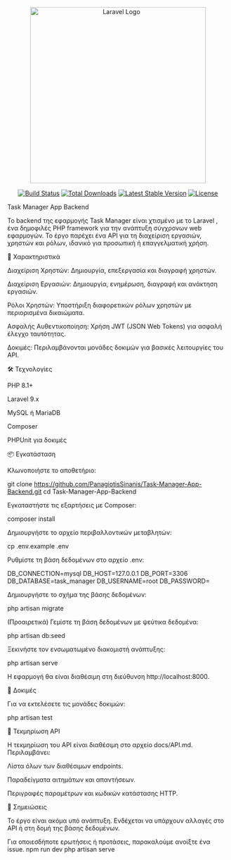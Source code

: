 <p align="center"><a href="https://laravel.com" target="_blank"><img src="https://raw.githubusercontent.com/laravel/art/master/logo-lockup/5%20SVG/2%20CMYK/1%20Full%20Color/laravel-logolockup-cmyk-red.svg" width="400" alt="Laravel Logo"></a></p>

<p align="center">
<a href="https://github.com/laravel/framework/actions"><img src="https://github.com/laravel/framework/workflows/tests/badge.svg" alt="Build Status"></a>
<a href="https://packagist.org/packages/laravel/framework"><img src="https://img.shields.io/packagist/dt/laravel/framework" alt="Total Downloads"></a>
<a href="https://packagist.org/packages/laravel/framework"><img src="https://img.shields.io/packagist/v/laravel/framework" alt="Latest Stable Version"></a>
<a href="https://packagist.org/packages/laravel/framework"><img src="https://img.shields.io/packagist/l/laravel/framework" alt="License"></a>
</p>

Task Manager App Backend

Το backend της εφαρμογής Task Manager είναι χτισμένο με το Laravel
, ένα δημοφιλές PHP framework για την ανάπτυξη σύγχρονων web εφαρμογών. Το έργο παρέχει ένα API για τη διαχείριση εργασιών, χρηστών και ρόλων, ιδανικό για προσωπική ή επαγγελματική χρήση.

🚀 Χαρακτηριστικά

Διαχείριση Χρηστών: Δημιουργία, επεξεργασία και διαγραφή χρηστών.

Διαχείριση Εργασιών: Δημιουργία, ενημέρωση, διαγραφή και ανάκτηση εργασιών.

Ρόλοι Χρηστών: Υποστήριξη διαφορετικών ρόλων χρηστών με περιορισμένα δικαιώματα.

Ασφαλής Αυθεντικοποίηση: Χρήση JWT (JSON Web Tokens) για ασφαλή έλεγχο ταυτότητας.

Δοκιμές: Περιλαμβάνονται μονάδες δοκιμών για βασικές λειτουργίες του API.

🛠️ Τεχνολογίες

PHP 8.1+

Laravel 9.x

MySQL ή MariaDB

Composer

PHPUnit για δοκιμές

📦 Εγκατάσταση

Κλωνοποιήστε το αποθετήριο:

git clone https://github.com/PanagiotisSinanis/Task-Manager-App-Backend.git
cd Task-Manager-App-Backend


Εγκαταστήστε τις εξαρτήσεις με Composer:

composer install


Δημιουργήστε το αρχείο περιβαλλοντικών μεταβλητών:

cp .env.example .env


Ρυθμίστε τη βάση δεδομένων στο αρχείο .env:

DB_CONNECTION=mysql
DB_HOST=127.0.0.1
DB_PORT=3306
DB_DATABASE=task_manager
DB_USERNAME=root
DB_PASSWORD=


Δημιουργήστε το σχήμα της βάσης δεδομένων:

php artisan migrate


(Προαιρετικά) Γεμίστε τη βάση δεδομένων με ψεύτικα δεδομένα:

php artisan db:seed


Ξεκινήστε τον ενσωματωμένο διακομιστή ανάπτυξης:

php artisan serve


Η εφαρμογή θα είναι διαθέσιμη στη διεύθυνση http://localhost:8000.

🧪 Δοκιμές

Για να εκτελέσετε τις μονάδες δοκιμών:

php artisan test

📄 Τεκμηρίωση API

Η τεκμηρίωση του API είναι διαθέσιμη στο αρχείο docs/API.md. Περιλαμβάνει:

Λίστα όλων των διαθέσιμων endpoints.

Παραδείγματα αιτημάτων και απαντήσεων.

Περιγραφές παραμέτρων και κωδικών κατάστασης HTTP.

📌 Σημειώσεις

Το έργο είναι ακόμα υπό ανάπτυξη. Ενδέχεται να υπάρχουν αλλαγές στο API ή στη δομή της βάσης δεδομένων.

Για οποιεσδήποτε ερωτήσεις ή προτάσεις, παρακαλούμε ανοίξτε ένα issue.
npm run dev
php artisan serve
